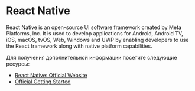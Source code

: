 # React Native

React Native is an open-source UI software framework created by Meta Platforms, Inc. It is used to develop applications for Android, Android TV, iOS, macOS, tvOS, Web, Windows and UWP by enabling developers to use the React framework along with native platform capabilities.

Для получения дополнительной информации посетите следующие ресурсы:

- [React Native: Official Website](https://reactnative.dev/)
- [Official Getting Started](https://reactnative.dev/docs/getting-started)
